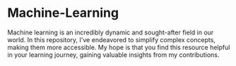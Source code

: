 # Machine-Learning
Machine learning is an incredibly dynamic and sought-after field in our world. In this repository, I've endeavored to simplify complex concepts, making them more accessible. My hope is that you find this resource helpful in your learning journey, gaining valuable insights from my contributions.
